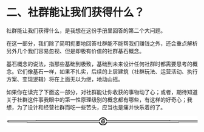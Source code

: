 # 二、社群能让我们获得什么？

社群能让我们获得什么，是我想在这份手册里回答的第二个大问题。

在这一部分，我们除了简明扼要地回答社群能不能帮我们赚钱之外，还会重点解析另外几个我们容易忽视、但是却极有价值的社群基石概念。

基石概念的说法，指那些基础到极致，基础到未来设计任何社群时都需要思考的概念。它们像基石一样，如果不扎实，后续的上层建筑（社群玩法、运营活动、执行方案、变现逻辑）将在上面无以为继，地动山摇。

如果你在读完了下面这一部分，对社群能让你收获的事物动了心；或者，期待知道关于社群这件事我眼中的第一性原理级别的概念都有哪些，有这样的好奇心；我想，为了设计和经营社群而吃一些苦头，应当也是痛并快乐着的了。

![](img/08b409e548d8d310a42e1b70226b77ec.png)